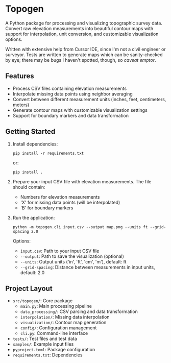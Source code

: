 # Topogen

A Python package for processing and visualizing topographic survey data. Convert raw elevation measurements into beautiful contour maps with support for interpolation, unit conversion, and customizable visualization options.

Written with extensive help from Cursor IDE, since I'm not a civil engineer or surveyor. Tests are written to generate maps which can be sanity-checked by eye; there may be bugs I haven't spotted, though, so *caveat emptor*.

## Features

- Process CSV files containing elevation measurements
- Interpolate missing data points using neighbor averaging
- Convert between different measurement units (inches, feet, centimeters, meters)
- Generate contour maps with customizable visualization settings
- Support for boundary markers and data transformation

## Getting Started

1. Install dependencies:
   ```
   pip install -r requirements.txt
   ```
   or:
   ```
   pip install .
   ```

2. Prepare your input CSV file with elevation measurements. The file should contain:
   - Numbers for elevation measurements
   - 'X' for missing data points (will be interpolated)
   - 'B' for boundary markers

3. Run the application:
   ```
   python -m topogen.cli input.csv --output map.png --units ft --grid-spacing 2.0
   ```

   Options:
   - `input.csv`: Path to your input CSV file
   - `--output`: Path to save the visualization (optional)
   - `--units`: Output units ('in', 'ft', 'cm', 'm'), default: ft
   - `--grid-spacing`: Distance between measurements in input units, default: 2.0

## Project Layout

- `src/topogen/`: Core package
  - `main.py`: Main processing pipeline
  - `data_processing/`: CSV parsing and data transformation
  - `interpolation/`: Missing data interpolation
  - `visualization/`: Contour map generation
  - `config/`: Configuration management
  - `cli.py`: Command-line interface
- `tests/`: Test files and test data
- `samples/`: Example input files
- `pyproject.toml`: Package configuration
- `requirements.txt`: Dependencies

